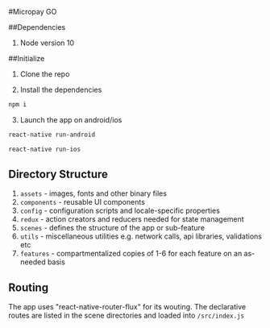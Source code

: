 #Micropay GO

##Dependencies
1. Node version 10

##Initialize

1. Clone the repo

2. Install the dependencies
```bash
npm i
```

3. Launch the app on android/ios

```bash
react-native run-android
```
```bash
react-native run-ios
```

## Directory Structure

1. `assets` - images, fonts and other binary files
2. `components` - reusable UI components
3. `config` - configuration scripts and locale-specific properties
4. `redux` - action creators and reducers needed for state management
5. `scenes` - defines the structure of the app or sub-feature
6. `utils` - miscellaneous utilities e.g. network calls, api libraries, validations etc
7. `features` - compartmentalized copies of 1-6 for each feature on an as-needed basis

## Routing
The app uses "react-native-router-flux" for its wouting. The declarative routes are listed in the scene directories and loaded into `/src/index.js`
